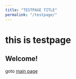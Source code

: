 ```yaml
---
title: "TESTPAGE TITLE"
permalink: "/testpage/"
---
```


# this is testpage
## Welcome!
goto [main page](https://Ginkgo51253.github.io)
